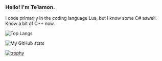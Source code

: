 ### Hello! I'm Te1amon.
I code primarily in the coding language Lua, but I know some C# aswell. Know a bit of C++ now.

![Top Langs](https://github-readme-stats.vercel.app/api/top-langs/?username=Te1amon&layout=compact&title_color=246bce&text_color=ffffff&bg_color=000000&hide_border=true)

![My GitHub stats](https://github-readme-stats.vercel.app/api?username=Te1amon&theme=tokyonight)

[![trophy](https://github-profile-trophy.vercel.app/?username=Te1amon&theme=onedark)](https://github.com/ryo-ma/github-profile-trophy)
